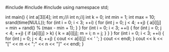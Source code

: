 #include <iostream>
#include <ctime> 
#include <cstdlib>
using namespace std;

int main()
{
	int a[3][4];
	int m;//i
	int n;//j
	int k = 0;
	int min = 1;
	int max = 10;
	srand(time(NULL));
	for (int i = 0; i < 3; ++i) {
		for (int j = 0; j < 4; ++j) {
			a[i][j] = min + rand() % (max - min + 1);
		}
	}
	for (int i = 0; i < 3; ++i) {
		for (int j = 0; j < 4; ++j) {
			if (a[i][j] > k) {
				k = a[i][j];
				m = i;
				n = j;
			}
		}
	}
	for (int i = 0; i < 3; ++i) {
		for (int j = 0; j < 4; ++j) {
			cout << a[i][j] << ' ';
		}
		cout << endl;
	}
	cout << k << "[" << m << ";" << n << "]" << endl;
}
